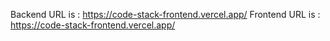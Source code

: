 Backend URL is : https://code-stack-frontend.vercel.app/
Frontend URL is : https://code-stack-frontend.vercel.app/

